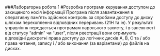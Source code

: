 ###Лабораторна робота 1
#Розробка програми керування доступом до захищеного носія інформації 
Програма після завантаження в оперативну пам'ять здійснює контроль за спробами доступу до диску шляхом перехоплення відповідних переривань (21Н та ін). У результаті управління передається програмам парольного захисту, і в залежності від статусу “admin” чи “user”, після реєстрації вони отримують відповідні дискретні права доступу до логічних дисків А, В, С та / або права читання, запису і / або виконання (за варіантами) до файлів на дисках.